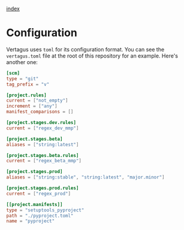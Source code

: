 [index](./index.md)

Configuration
=============

Vertagus uses `toml` for its configuration format. You can see the `vertagus.toml` file at the root of this repository
for an example. Here's another one:

```toml
[scm]
type = "git"
tag_prefix = "v"

[project.rules]
current = ["not_empty"]
increment = ["any"]
manifest_comparisons = []

[project.stages.dev.rules]
current = ["regex_dev_mmp"]

[project.stages.beta]
aliases = ["string:latest"]

[project.stages.beta.rules]
current = ["regex_beta_mmp"]

[project.stages.prod]
aliases = ["string:stable", "string:latest", "major.minor"]

[project.stages.prod.rules]
current = ["regex_prod"]

[[project.manifests]]
type = "setuptools_pyproject"
path = "./pyproject.toml"
name = "pyproject"
```
